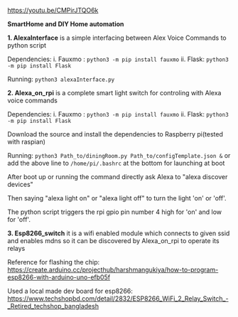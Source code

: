 https://youtu.be/CMPirJTQO6k

**SmartHome and DIY Home automation**

**1. AlexaInterface** is a simple interfacing between Alex Voice Commands to python script

Dependencies:
i. Fauxmo : `python3 -m pip install fauxmo`
ii. Flask: `python3 -m pip install Flask`

Running: `python3 alexaInterface.py`

**2. Alexa_on_rpi** is a complete smart light switch for controling with Alexa voice commands

Dependencies:
i. Fauxmo : `python3 -m pip install fauxmo`
ii. Flask: `python3 -m pip install Flask`

Download the source and install the dependencies to Raspberry pi(tested with raspian)

Running: `python3 Path_to/diningRoom.py Path_to/configTemplate.json &` 
or add the above line to `/home/pi/.bashrc` at the bottom for launching at boot 

After boot up or running the command directly ask Alexa to "alexa discover devices"

Then saying "alexa light on" or "alexa light off" to turn the light 'on' or 'off'.

The python script triggers the rpi gpio pin number 4 high for 'on' and low for 'off'.

**3. Esp8266_switch** it is a wifi enabled module which connects to given ssid and enables mdns so it can be discovered by Alexa_on_rpi to operate its relays 

Reference for flashing the chip:
https://create.arduino.cc/projecthub/harshmangukiya/how-to-program-esp8266-with-arduino-uno-efb05f

Used a local made dev board for esp8266:
https://www.techshopbd.com/detail/2832/ESP8266_WiFi_2_Relay_Switch_-_Retired_techshop_bangladesh



